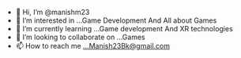 - 👋 Hi, I’m @manishm23
- 👀 I’m interested in ...Game Development And All about Games
- 🌱 I’m currently learning ...Game development And XR technologies
- 💞️ I’m looking to collaborate on ...Games
- 📫 How to reach me ...Manish23Bk@gmail.com

<!---
manishm23/manishm23 is a ✨ special ✨ repository because its `README.md` (this file) appears on your GitHub profile.
You can click the Preview link to take a look at your changes.
--->
